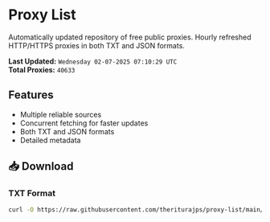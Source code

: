 # Proxy List

Automatically updated repository of free public proxies. Hourly refreshed HTTP/HTTPS proxies in both TXT and JSON formats.

**Last Updated:** `Wednesday 02-07-2025 07:10:29 UTC`  
**Total Proxies:** `40633`

## Features
- Multiple reliable sources
- Concurrent fetching for faster updates
- Both TXT and JSON formats
- Detailed metadata

## 📥 Download

### TXT Format
```bash
curl -O https://raw.githubusercontent.com/theriturajps/proxy-list/main/proxies.txt
